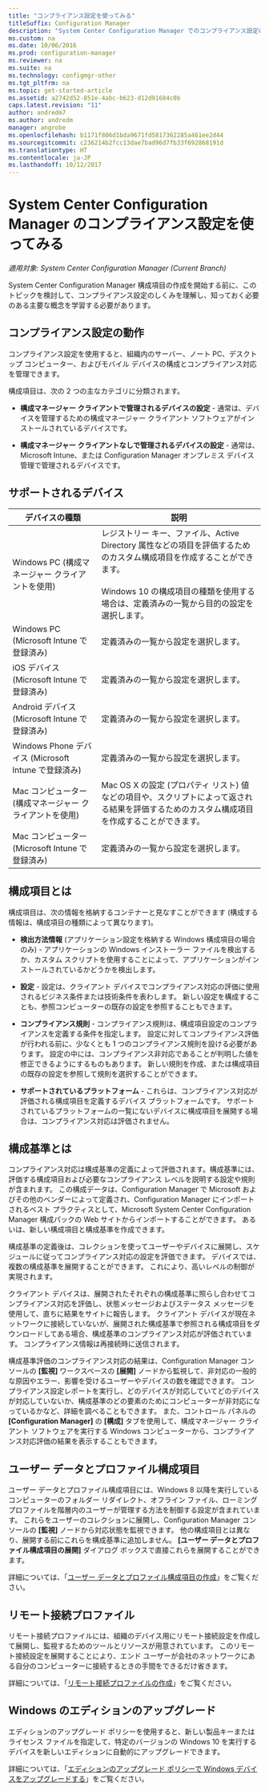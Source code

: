 ```yaml
---
title: "コンプライアンス設定を使ってみる"
titleSuffix: Configuration Manager
description: "System Center Configuration Manager でのコンプライアンス設定のしくみについて説明します。 また、知っておく必要のある主要な概念についても説明します。"
ms.custom: na
ms.date: 10/06/2016
ms.prod: configuration-manager
ms.reviewer: na
ms.suite: na
ms.technology: configmgr-other
ms.tgt_pltfrm: na
ms.topic: get-started-article
ms.assetid: a2742d52-851e-4abc-b623-d12d91684c0b
caps.latest.revision: "11"
author: andredm7
ms.author: andredm
manager: angrobe
ms.openlocfilehash: b1171f806d1bda9671fd5817362285a461ee2d44
ms.sourcegitcommit: c236214b2fcc13dae7bad96d7fb33f692868191d
ms.translationtype: HT
ms.contentlocale: ja-JP
ms.lasthandoff: 10/12/2017
---
```

# <a name="get-started-with-compliance-settings-in-system-center-configuration-manager"></a>System Center Configuration Manager のコンプライアンス設定を使ってみる

*適用対象: System Center Configuration Manager (Current Branch)*

System Center Configuration Manager 構成項目の作成を開始する前に、このトピックを検討して、コンプライアンス設定のしくみを理解し、知っておく必要のある主要な概念を学習する必要があります。  

## <a name="how-compliance-settings-works"></a>コンプライアンス設定の動作  
 コンプライアンス設定を使用すると、組織内のサーバー、ノート PC、デスクトップ コンピューター、およびモバイル デバイスの構成とコンプライアンス対応を管理できます。  

 構成項目は、次の 2 つの主なカテゴリに分類されます。  

-   **構成マネージャー クライアントで管理されるデバイスの設定** - 通常は、デバイスを管理するための構成マネージャー クライアント ソフトウェアがインストールされているデバイスです。  

-   **構成マネージャー クライアントなしで管理されるデバイスの設定** - 通常は、Microsoft Intune、または Configuration Manager オンプレミス デバイス管理で管理されるデバイスです。  

## <a name="what-devices-are-supported"></a>サポートされるデバイス  


|デバイスの種類|説明|  
|------------|----------------------|  
|Windows PC (構成マネージャー クライアントを使用)|レジストリー キー、ファイル、Active Directory 属性などの項目を評価するためのカスタム構成項目を作成することができます。<br /><br /> Windows 10 の構成項目の種類を使用する場合は、定義済みの一覧から目的の設定を選択します。|  
|Windows PC (Microsoft Intune で登録済み)|定義済みの一覧から設定を選択します。|  
|iOS デバイス (Microsoft Intune で登録済み)|定義済みの一覧から設定を選択します。|  
|Android デバイス (Microsoft Intune で登録済み)|定義済みの一覧から設定を選択します。|  
|Windows Phone デバイス (Microsoft Intune で登録済み)|定義済みの一覧から設定を選択します。|  
|Mac コンピューター (構成マネージャー クライアントを使用)|Mac OS X の設定 (プロパティ リスト) 値などの項目や、スクリプトによって返される結果を評価するためのカスタム構成項目を作成することができます。|  
|Mac コンピューター (Microsoft Intune で登録済み)|定義済みの一覧から設定を選択します。|  

## <a name="what-is-a-configuration-item"></a>構成項目とは  
 構成項目は、次の情報を格納するコンテナーと見なすことができます (構成する情報は、構成項目の種類によって異なります)。  

-   **検出方法情報** (アプリケーション設定を格納する Windows 構成項目の場合のみ) - アプリケーションの Windows インストーラー ファイルを検出するか、カスタム スクリプトを使用することによって、アプリケーションがインストールされているかどうかを検出します。  

-   **設定** - 設定は、クライアント デバイスでコンプライアンス対応の評価に使用されるビジネス条件または技術条件を表わします。 新しい設定を構成することも、参照コンピューターの既存の設定を参照することもできます。  

-   **コンプライアンス規則** - コンプライアンス規則は、構成項目設定のコンプライアンスを定義する条件を指定します。 設定に対してコンプライアンス評価が行われる前に、少なくとも 1 つのコンプライアンス規則を設ける必要があります。 設定の中には、コンプライアンス非対応であることが判明した値を修正できるようにするものもあります。 新しい規則を作成、または構成項目の既存の設定を参照して規則を選択することができます。  

-   **サポートされているプラットフォーム** - これらは、コンプライアンス対応が評価される構成項目を定義するデバイス プラットフォームです。 サポートされているプラットフォームの一覧にないデバイスに構成項目を展開する場合は、コンプライアンス対応は評価されません。  

## <a name="what-is-a-configuration-baseline"></a>構成基準とは  
 コンプライアンス対応は構成基準の定義によって評価されます。構成基準には、評価する構成項目および必要なコンプライアンス レベルを説明する設定や規則が含まれます。 この構成データは、Configuration Manager で Microsoft およびその他のベンダーによって定義され、Configuration Manager にインポートされるベスト プラクティスとして、Microsoft System Center Configuration Manager 構成パックの Web サイトからインポートすることができます。 あるいは、新しい構成項目と構成基準を作成できます。  

 構成基準の定義後は、コレクションを使ってユーザーやデバイスに展開し、スケジュールに従ってコンプライアンス対応の設定を評価できます。 デバイスでは、複数の構成基準を展開することができます。 これにより、高いレベルの制御が実現されます。  

 クライアント デバイスは、展開されたそれぞれの構成基準に照らし合わせてコンプライアンス対応を評価し、状態メッセージおよびステータス メッセージを使用して、直ちに結果をサイトに報告します。 クライアント デバイスが現在ネットワークに接続していないが、展開された構成基準で参照される構成項目をダウンロードしてある場合、構成基準のコンプライアンス対応が評価されています。 コンプライアンス情報は再接続時に送信されます。  

 構成基準評価のコンプライアンス対応の結果は、Configuration Manager コンソールの **[監視]** ワークスペースの **[展開]** ノードから監視して、非対応の一般的な原因やエラー、影響を受けるユーザーやデバイスの数を確認できます。 コンプライアンス設定レポートを実行し、どのデバイスが対応していてどのデバイスが対応していないか、構成基準のどの要素のためにコンピューターが非対応になっているかなど、詳細を調べることもできます。 また、コントロール パネルの **[Configuration Manager]** の **[構成]** タブを使用して、構成マネージャー クライアント ソフトウェアを実行する Windows コンピューターから、コンプライアンス対応評価の結果を表示することもできます。  

## <a name="user-data-and-profiles-configuration-items"></a>ユーザー データとプロファイル構成項目  
 ユーザー データとプロファイル構成項目には、Windows 8 以降を実行しているコンピューターのフォルダー リダイレクト、オフライン ファイル、ローミング プロファイルを階層内のユーザーが管理する方法を制御する設定が含まれています。 これらをユーザーのコレクションに展開し、Configuration Manager コンソールの **[監視]** ノードから対応状態を監視できます。 他の構成項目とは異なり、展開する前にこれらを構成基準に追加しません。 **[ユーザー データとプロファイル構成項目の展開]** ダイアログ ボックスで直接これらを展開することができます。  

 詳細については、「[ユーザー データとプロファイル構成項目の作成](/sccm/compliance/deploy-use/create-user-data-and-profiles-configuration-items)」をご覧ください。  

## <a name="remote-connection-profiles"></a>リモート接続プロファイル  
 リモート接続プロファイルには、組織のデバイス用にリモート接続設定を作成して展開し、監視するためのツールとリソースが用意されています。 このリモート接続設定を展開することにより、エンド ユーザーが会社のネットワークにある自分のコンピューターに接続するときの手間をできるだけ省きます。  

詳細については、「[リモート接続プロファイルの作成](/sccm/compliance/deploy-use/create-remote-connection-profiles)」をご覧ください。  

## <a name="windows-edition-upgrade"></a>Windows のエディションのアップグレード
エディションのアップグレード ポリシーを使用すると、新しい製品キーまたはライセンス ファイルを指定して、特定のバージョンの Windows 10 を実行するデバイスを新しいエディションに自動的にアップグレードできます。

詳細については、「[エディションのアップグレード ポリシーで Windows デバイスをアップグレードする](/sccm/compliance/deploy-use/upgrade-windows-version)」をご覧ください。
